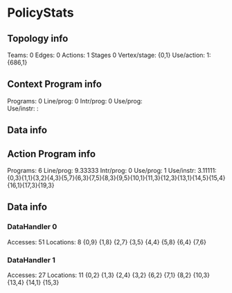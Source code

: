 # PolicyStats
## Topology info
Teams:		0
Edges:		0
Actions:	1
Stages		0
Vertex/stage:	{0,1} 
Use/action:	1: {686,1} 

## Context Program info
Programs:	0
Line/prog:	0
Intr/prog:	0
Use/prog:	
Use/instr:	: 

## Data info



## Action Program info
Programs:	6
Line/prog:	9.33333
Intr/prog:	0
Use/prog:	1
Use/instr:	3.11111: {0,3}{1,1}{3,2}{4,3}{5,7}{6,3}{7,5}{8,3}{9,5}{10,1}{11,3}{12,3}{13,1}{14,5}{15,4}{16,1}{17,3}{19,3}

## Data info

### DataHandler 0
Accesses:	51
Locations:	8
{0,9} {1,8} {2,7} {3,5} {4,4} {5,8} {6,4} {7,6} 

### DataHandler 1
Accesses:	27
Locations:	11
{0,2} {1,3} {2,4} {3,2} {6,2} {7,1} {8,2} {10,3} {13,4} {14,1} {15,3} 
